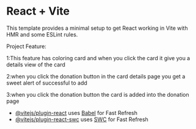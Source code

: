 # React + Vite

This template provides a minimal setup to get React working in Vite with HMR and some ESLint rules.

Project Feature:

1:This feature has coloring card and when you click the card it give you a details view of the card 

2:when you click the donation button in the card details page you get  a sweet alert of successful to add

3:when you click the donation button the card is added into the donation page

- [@vitejs/plugin-react](https://github.com/vitejs/vite-plugin-react/blob/main/packages/plugin-react/README.md) uses [Babel](https://babeljs.io/) for Fast Refresh
- [@vitejs/plugin-react-swc](https://github.com/vitejs/vite-plugin-react-swc) uses [SWC](https://swc.rs/) for Fast Refresh
